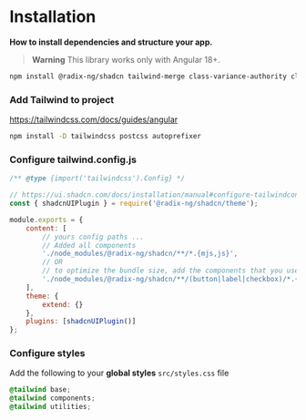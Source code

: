 # Installation
**How to install dependencies and structure your app.**

> **Warning**
> This library works only with Angular 18+.

```bash
npm install @radix-ng/shadcn tailwind-merge class-variance-authority clsx
```

### Add Tailwind to project

https://tailwindcss.com/docs/guides/angular

```bash
npm install -D tailwindcss postcss autoprefixer
```

### Configure tailwind.config.js

```js
/** @type {import('tailwindcss').Config} */

// https://ui.shadcn.com/docs/installation/manual#configure-tailwindconfigjs
const { shadcnUIPlugin } = require('@radix-ng/shadcn/theme');

module.exports = {
    content: [
        // yours config paths ...
        // Added all components
        './node_modules/@radix-ng/shadcn/**/*.{mjs,js}',
        // OR
        // to optimize the bundle size, add the components that you use
        './node_modules/@radix-ng/shadcn/**/(button|label|checkbox)/*.{mjs,js}',
    ],
    theme: {
        extend: {}
    },
    plugins: [shadcnUIPlugin()]
};
```

### Configure styles
Add the following to your **global styles** `src/styles.css` file

```css
@tailwind base;
@tailwind components;
@tailwind utilities;

```
